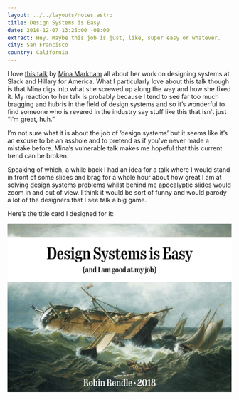 ```yaml
---
layout: ../../layouts/notes.astro
title: Design Systems is Easy
date: 2018-12-07 13:25:00 -08:00
extract: Hey. Maybe this job is just, like, super easy or whatever.
city: San Francisco
country: California
---
```


I love [this talk](https://youtu.be/Y16QDYpj8uI) by [Mina Markham](http://mina.codes) all about her work on designing systems at Slack and Hillary for America. What I particularly love about this talk though is that Mina digs into what she screwed up along the way and how she fixed it. My reaction to her talk is probably because I tend to see far too much bragging and hubris in the field of design systems and so it’s wonderful to find someone who is revered in the industry say stuff like this that isn’t just “I’m great, huh.”

I’m not sure what it is about the job of ‘design systems’ but it seems like it’s an excuse to be an asshole and to pretend as if you’ve never made a mistake before. Mina’s vulnerable talk makes me hopeful that this current trend can be broken.

Speaking of which, a while back I had an idea for a talk where I would stand in front of some slides and brag for a whole hour about how great I am at solving design systems problems whilst behind me apocalyptic slides would zoom in and out of view. I think it would be sort of funny and would parody a lot of the designers that I see talk a big game.

Here’s the title card I designed for it:

![design-systems-is-easy.001.jpeg](/images/design-systems-is-easy.001.jpeg)

